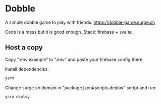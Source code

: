 # Dobble

A simple dobble game to play with friends. <https://dobble-game.surge.sh>

Code is a mess but it is good enough. Stack: firebase + svelte.

## Host a copy

Copy ".env.example" to ".env" and paste your firebase config there.

Install dependencies:

```sh
yarn
```

Change surge.sh domain in "package.json#scripts.deploy" script and run:

```sh
yarn deploy
```
